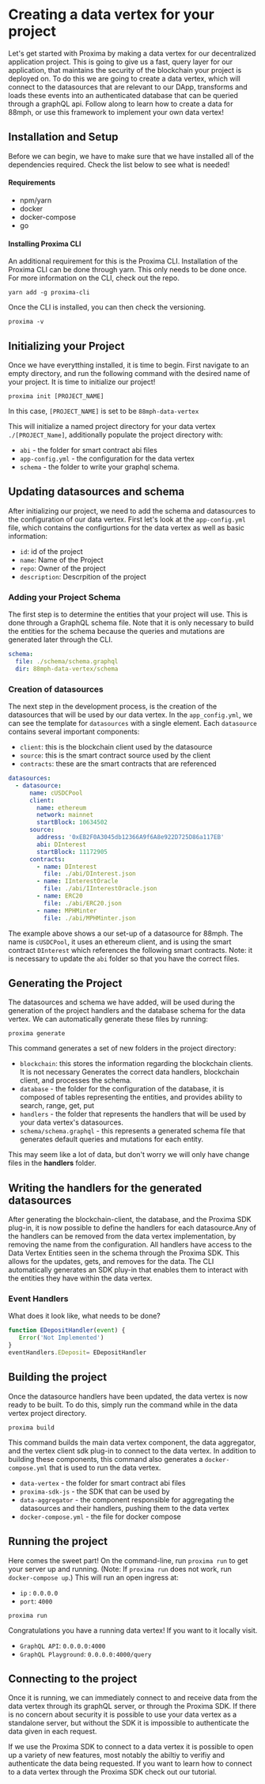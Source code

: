 # Creating a data vertex for your project

Let's get started with Proxima by making a data vertex for our decentralized application project. 
This is going to give us a fast, query layer for our application, that maintains the security of the blockchain your project is deployed on. To do this we are going to create a data vertex, which will connect to the datasources that are relevant to our DApp, transforms and loads these events into an authenticated database that can be queried through a graphQL api. 
Follow along to learn how to create a data for 88mph, or use this framework to implement your own data vertex!

## Installation and Setup

Before we can begin, we have to make sure that we have installed all of the dependencies required. Check the list below to see what is needed!

#### Requirements

- npm/yarn
- docker 
- docker-compose
- go 

#### Installing Proxima CLI
An additional requirement for this is the Proxima CLI. Installation of the Proxima CLI can be done through yarn. This only needs to be done once. For more information on the CLI, check out the repo.
```
yarn add -g proxima-cli
```
Once the CLI is installed, you can then check the versioning.

```
proxima -v
```

## Initializing your Project

Once we have everytthing installed, it is time to begin. First navigate to an empty directory, and run the following command with the desired name of your project. It is time to initialize our project!

```
proxima init [PROJECT_NAME]
```

In this case, `[PROJECT_NAME]` is set to be `88mph-data-vertex`

This will initialize a named project directory for your data vertex `./[PROJECT_Name]`, additionally populate the project directory with:
- `abi` - the folder for smart contract abi files
- `app-config.yml` - the configuration for the data vertex
- `schema` - the folder to write your graphql schema.


## Updating datasources and schema
After initializing our project, we need to add the schema and datasources to the configuration of our data vertex. First let's look at the `app-config.yml` file, which contains the configurtions for the data vertex as well as basic information:
- `id`: id of the project
- `name`: Name of the Project
- `repo`: Owner of the project
- `description`: Descrpition of the project


### Adding your Project Schema
The first step is to determine the entities that your project will use. This is done through a GraphQL schema file. Note that it is only necessary to build the entities for the schema because the queries and mutations are generated later through the CLI.

```yaml
schema:
  file: ./schema/schema.graphql
  dir: 88mph-data-vertex/schema
```
 
<!--
```javascript
type Transaction {
  INT
  FLOAT
  STRING
}
```
-->

### Creation of datasources
The next step in the development process, is the creation of the datasources that will be used by our data vertex. In the `app_config.yml`, we can see the template for `datasources` with a single element. Each `datasource` contains several important components:
- `client`: this is the blockchain client used by the datasource
- `source`: this is the smart contract source used by the client 
- `contracts`: these are the smart contracts that are referenced

```yaml
datasources:
  - datasource:
      name: cUSDCPool
      client:
        name: ethereum
        network: mainnet
        startBlock: 10634502
      source:
        address: '0xEB2F0A3045db12366A9f6A8e922D725D86a117EB'
        abi: DInterest
        startBlock: 11172905
      contracts:
        - name: DInterest
          file: ./abi/DInterest.json
        - name: IInterestOracle
          file: ./abi/IInterestOracle.json
        - name: ERC20
          file: ./abi/ERC20.json
        - name: MPHMinter
          file: ./abi/MPHMinter.json
```

The example above shows a our set-up of a datasource for 88mph. The name is `cUSDCPool`, it uses an ethereum client, and is using the smart contract `DInterest` which references the following smart contracts. Note: it is necessary to update the `abi` folder so that you have the correct files.

## Generating the Project
The datasources and schema we have added, will be used during the generation of the project handlers and the database schema for the data vertex. We can automatically generate these files by running:

```
proxima generate
```

This command generates a set of new folders in the project directory:
- `blockchain`: this stores the information regarding the blockchain clients. It is not necessary
Generates the correct data handlers, blockchain client, and processes the schema.
- `database` - the folder for the configuration of the database, it is composed of tables representing the entities, and provides ability to search, range, get, put
- `handlers` - the folder that represents the handlers that will be used by your data vertex's datasources. 
- `schema/schema.graphql` - this represents a generated schema file that generates default queries and mutations for each entity.

This may seem like a lot of data, but don't worry we will only have change files in the **handlers** folder.

## Writing the handlers for the generated datasources
After generating the blockchain-client, the database, and the Proxima SDK plug-in, it is now possible to define the handlers for each datasource.Any of the handlers can be removed from the data vertex implementation, by removing the name from the configuration. All handlers have access to the Data Vertex Entities seen in the schema through the Proxima SDK. This allows for the updates, gets, and removes for the data. The CLI automatically generates an SDK pluy-in that enables them to interact with the entities they have within the data vertex.

### Event Handlers
What does it look like, what needs to be done?

```javascript
function EDepositHandler(event) {
   Error('Not Implemented')
}
eventHandlers.EDeposit= EDepositHandler
```



<!--  
### Block Handlers
BlockHandlers are written for each datasource, such that . They take in as input blocks, and process them.  
What does it look like? 

What needs to be done?

```javascript
function blockHandler(block) {
  //traditional blockchain blockHandler()
  //indexer?
  //functionPolls()
}
```
-->


## Building the project
Once the datasource handlers have been updated, the data vertex is now ready to be built. To do this, simply run the command while in the data vertex project directory.

```
proxima build
```

This command builds the main data vertex component, the data aggregator, and the vertex client sdk plug-in to connect to the data vertex.
In addition to building these components, this command also generates a `docker-compose.yml` that is used to run the data vertex. 

- `data-vertex` - the folder for smart contract abi files
- `proxima-sdk-js` - the SDK that can be used by 
- `data-aggregator` - the component responsible for aggregating the datasources and their handlers, pushing them to the data vertex
- `docker-compose.yml` - the file for docker compose


## Running the project
Here comes the sweet part! On the command-line, run `proxima run` to get your server up and running. (Note: If `proxima run` does not work, run `docker-compose up`.) This will run an open ingress at: 
- `ip` : `0.0.0.0`
- `port`: `4000`

```
proxima run
```

Congratulations you have a running data vertex! If you want to it locally visit.

- `GraphQL API`: `0.0.0.0:4000`
- `GraphQL Playground`: `0.0.0.0:4000/query`


## Connecting to the project
Once it is running, we can immediately connect to and receive data from the data vertex through its graphQL server, or through the Proxima SDK. If there is no concern about security it is possible to use your data vertex as a standalone server, but without the SDK it is impossible to authenticate the data given in each request. 

If we use the Proxima SDK to connect to a data vertex it is possible to open up a variety of new features, most notably the abiltiy to verifiy and authenticate the data being requested. If you want to learn how to connect to a data vertex through the Proxima SDK check out our tutorial.

